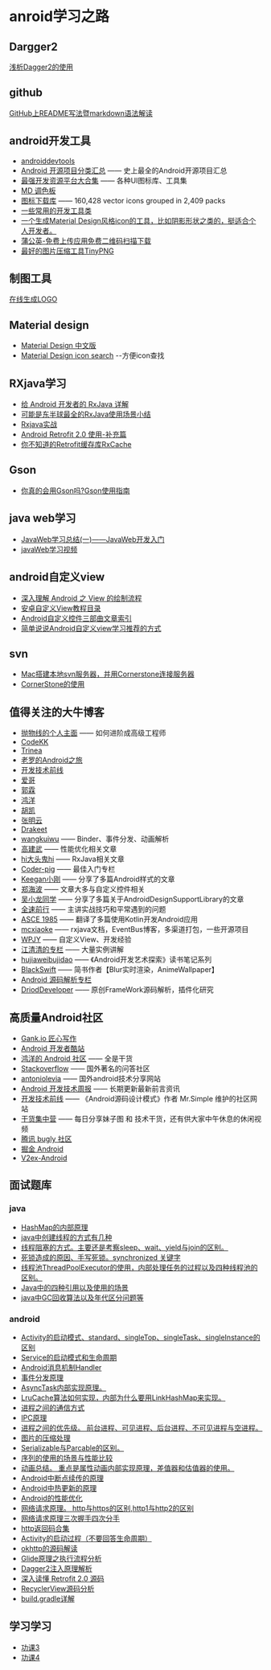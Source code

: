 # anroid学习之路
## Dargger2
[浅析Dagger2的使用](http://www.cnblogs.com/all88/p/5788556.html)

## github
[GitHub上README写法暨markdown语法解读](http://www.tuicool.com/articles/zIJrEjn)

## android开发工具
* [androiddevtools](http://www.androiddevtools.cn/)
* [Android 开源项目分类汇总](https://github.com/Trinea/android-open-project) —— 史上最全的Android开源项目汇总
* [最强开发资源平台大合集](http://www.oschina.net/question/2285044_219206?fromerr=gEGePPMG) —— 各种UI图标库、工具集
* [MD 调色板](http://www.materialpalette.com)
* [图标下载库](http://www.flaticon.com) —— 160,428 vector icons grouped in 2,409 packs
* [一些常用的开发工具类](https://github.com/l123456789jy/Lazy)
* [一个生成Material Design风格icon的工具，比如阴影形状之类的，挺适合个人开发者。](https://github.com/Maddoc42/Android-Material-Icon-Generator)
* [蒲公英-免费上传应用免费二维码扫描下载](https://fir.im/)
* [最好的图片压缩工具TinyPNG](https://tinypng.com/)

## 制图工具
[在线生成LOGO](http://www.logoko.com.cn/)

## Material design
* [Material Design 中文版](http://www.apkbus.com/design/lists.html)
* [Material Design icon search](https://material.io/icons/) --方便icon查找

## RXjava学习
* [给 Android 开发者的 RxJava 详解](http://gank.io/post/560e15be2dca930e00da1083)
* [可能是东半球最全的RxJava使用场景小结](http://blog.csdn.net/theone10211024/article/details/50435325)
* [Rxjava实战](http://www.jianshu.com/p/64aa976a46be)
* [Android Retrofit 2.0 使用-补充篇](http://wuxiaolong.me/2016/06/18/retrofits/)
* [你不知道的Retrofit缓存库RxCache](http://www.jianshu.com/p/b58ef6b0624b)

## Gson
* [你真的会用Gson吗?Gson使用指南](https://www.jianshu.com/p/e740196225a4)

## java web学习
* [JavaWeb学习总结(一)——JavaWeb开发入门](http://www.cnblogs.com/xdp-gacl/p/3729033.html)
* [javaWeb学习视频](http://www.maiziedu.com/course/java/)

## android自定义view
* [深入理解 Android 之 View 的绘制流程](http://www.cnblogs.com/jycboy/p/6219915.html)
* [安卓自定义View教程目录](http://www.gcssloop.com/customview/CustomViewIndex)
* [Android自定义控件三部曲文章索引](http://blog.csdn.net/harvic880925/article/details/50995268)
* [简单说说Android自定义view学习推荐的方式](http://blog.csdn.net/wingichoy/article/details/50483101)

## svn
* [Mac搭建本地svn服务器，并用Cornerstone连接服务器](http://www.cnblogs.com/czq1989/p/4913692.html)
* [CornerStone的使用](http://www.jianshu.com/p/7f5c019c528b)

## 值得关注的大牛博客
* [抛物线的个人主面](http://hencoder.com/) —— 如何进阶成高级工程师
* [CodeKK](http://a.codekk.com/) 
* [Trinea](http://www.trinea.cn/) 
* [老罗的Android之旅](http://blog.csdn.net/Luoshengyang) 
* [开发技术前线](http://www.devtf.cn/) 
* [爱哥](http://blog.csdn.net/aigestudio)  
* [郭霖](http://blog.csdn.net/guolin_blog) 
* [鸿洋](http://blog.csdn.net/lmj623565791) 
* [胡凯](http://hukai.me) 
* [张明云](http://www.jianshu.com/users/e6885381f7d4/latest_articles)
* [Drakeet](http://drakeet.me) 
* [wangkuiwu](http://wangkuiwu.github.io) —— Binder、事件分发、动画解析
* [高建武](http://www.jianshu.com/users/FK4sc4/latest_articles) —— 性能优化相关文章
* [hi大头鬼hi](http://blog.csdn.net/lzyzsd) —— RxJava相关文章
* [Coder-pig](http://blog.csdn.net/coder_pig) —— 最佳入门专栏
* [Keegan小刚](http://keeganlee.me/) —— 分享了多篇Android样式的文章
* [郑海波](http://blog.csdn.net/NUPTboyZHB/) —— 文章大多与自定义控件相关
* [吴小龙同学](http://wuxiaolong.me/) —— 分享了多篇关于AndroidDesignSupportLibrary的文章
* [全速前行](http://blog.csdn.net/lincyang) —— 主讲实战技巧和平常遇到的问题
* [ASCE 1985](http://blog.csdn.net/asce1885) —— 翻译了多篇使用Kotlin开发Android应用
* [mcxiaoke](http://blog.mcxiaoke.com) —— rxjava文档，EventBus博客，多渠道打包，一些开源项目
* [WPJY](http://blog.csdn.net/wangjinyu501?viewmode=contents) —— 自定义View、开发经验
* [江清清的专栏](http://blog.csdn.net/developer_jiangqq) —— 大量实例讲解
* [hujiaweibujidao](http://hujiaweibujidao.github.io) —— 《Android开发艺术探索》读书笔记系列
* [BlackSwift](http://www.jianshu.com/users/b99b0edd4e77/latest_articles) —— 简书作者【Blur实时渲染，AnimeWallpaper】
* [Android 源码解析专栏](http://blog.csdn.net/qq_23547831?viewmode=contents)
* [DriodDeveloper](http://blog.csdn.net/hejjunlin) —— 原创FrameWork源码解析，插件化研究

## 高质量Android社区
* [Gank.io 匠心写作](http://gank.io/post/published)
* [Android 开发者酷站](https://www.diycode.cc/sites)
* [鸿洋的 Android 社区](http://xueandroid.com/index) —— 全是干货
* [Stackoverflow](http://stackoverflow.com/questions/tagged/android) —— 国外著名的问答社区
* [antoniolevia](http://antonioleiva.com) —— 国外android技术分享网站
* [Android 开发技术周报](http://www.androidweekly.cn) —— 长期更新最新前言资讯
* [开发技术前线](http://www.devtf.cn/) —— 《Android源码设计模式》作者 Mr.Simple 维护的社区网站
* [干货集中营](http://gank.io) —— 每日分享妹子图 和 技术干货，还有供大家中午休息的休闲视频
* [腾讯 bugly 社区](http://bugly.qq.com/bbs/forum.php?mod=forumdisplay&fid=39) 
* [掘金 Android](http://gold.xitu.io/explore/android)
* [V2ex-Android](https://www.v2ex.com/go/android)

## 面试题库
### java
* [HashMap的内部原理](https://blog.csdn.net/u012926924/article/details/50451991)
* [java中创建线程的方式有几种](https://blog.csdn.net/longshengguoji/article/details/41126119)
* [线程阻塞的方式。主要还是考察sleep、wait、yield与join的区别。](https://www.cnblogs.com/aspirant/p/8876670.html)
* [死锁造成的原因、手写死锁。synchronized 关键字](https://juejin.im/post/5aaf6ee76fb9a028d3753534)
* [线程池ThreadPoolExecutor的使用，内部处理任务的过程以及四种线程池的区别。](https://blog.csdn.net/zw19910924/article/details/80298593)
* [Java中的四种引用以及使用的场景](https://blog.csdn.net/u014532217/article/details/79184412)
* [java中GC回收算法以及年代区分问题等](https://segmentfault.com/a/1190000016187449)

### android
* [Activity的启动模式、standard、singleTop、singleTask、singleInstance的区别](https://blog.csdn.net/zivensonice/article/details/51569502)
* [Service的启动模式和生命周期](https://blog.csdn.net/carson_ho/article/details/53160137)
* [Android消息机制Handler](https://www.jianshu.com/p/7f2fcb43f8d9)
* [事件分发原理](https://blog.csdn.net/u013637594/article/details/82493350)
* [AsyncTask内部实现原理。](https://blog.csdn.net/u013637594/article/details/81698881)
* [LruCache算法如何实现，内部为什么要用LinkHashMap来实现。 ](https://blog.csdn.net/u010983881/article/details/79050209)
* [进程之间的通信方式](https://blog.csdn.net/u011240877/article/details/72863432) 
* [IPC原理](https://blog.csdn.net/lmj623565791/article/details/38461079)
* [进程之间的优先级。 前台进程、可见进程、后台进程、不可见进程与空进程。](https://blog.csdn.net/wuseyukui/article/details/48004687)
* [图片的压缩处理](https://juejin.im/entry/583bc1d0a22b9d006a8a7a72)
* [Serializable与Parcable的区别。](https://blog.csdn.net/u011240877/article/details/72455715)
* [序列的使用的场景与性能比较](https://www.jianshu.com/p/7fb36642b3bb)
* [动画总结。 重点是属性动画内部实现原理，差值器和估值器的使用。](https://www.jianshu.com/p/420629118c10)
* [Android中断点续传的原理](https://blog.csdn.net/guofengpu/article/details/51519078)
* [Android中热更新的原理](https://juejin.im/entry/59afb8fc518825243b2a9f7f)
* [Android的性能优化](https://blog.csdn.net/yanbober/article/details/48394201)
* [网络请求原理。 http与https的区别,http1与http2的区别](https://juejin.im/entry/5981c5df518825359a2b9476)
* [网络请求原理三次握手四次分手](https://www.zhihu.com/question/67772889)
* [http返回码合集](https://blog.csdn.net/qq_21376985/article/details/51051554)
* [Activity的启动过程（不要回答生命周期）](https://blog.csdn.net/luoshengyang/article/details/6689748)
* [okhttp的源码解读](https://juejin.im/post/5abe14c95188255c313adda1)
* [Glide原理之执行流程分析](https://www.jianshu.com/p/179aff701a5f)
* [Dagger2注入原理解析](https://juejin.im/entry/5b608c65e51d4519202e475b)
* [深入读懂 Retrofit 2.0 源码](https://www.jianshu.com/p/0c055ad46b6c)
* [RecyclerView源码分析](https://www.jianshu.com/p/5f6151c1b6f8)
* [build.gradle详解](https://blog.csdn.net/hebbely/article/details/79074460)











## 学习学习
* [功课3](https://www.pornhub.com/)
* [功课4](https://spankbang.com)


